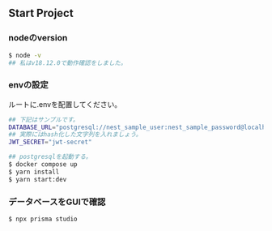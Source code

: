## Start Project

### nodeのversion

```bash
$ node -v
## 私はv18.12.0で動作確認をしました。
```


### envの設定
ルートに.envを配置してください。



```bash
## 下記はサンプルです。
DATABASE_URL="postgresql://nest_sample_user:nest_sample_password@localhost:5432/nest_sample?schema=public"
## 実際にはhash化した文字列を入れましょう。
JWT_SECRET="jwt-secret" 

```


```bash
## postgresqlを起動する。
$ docker compose up
$ yarn install
$ yarn start:dev
```

### データベースをGUIで確認

```bash
$ npx prisma studio
```